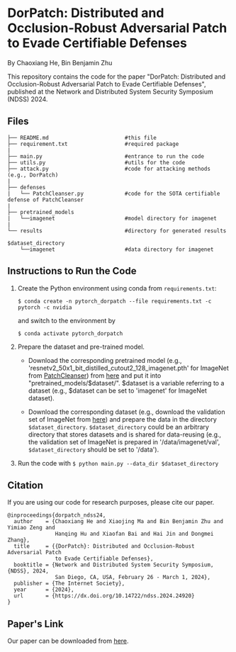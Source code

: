 # DorPatch: Distributed and Occlusion-Robust Adversarial Patch to Evade Certifiable Defenses

By Chaoxiang He, Bin Benjamin Zhu

This repository contains the code for the paper "DorPatch: Distributed and Occlusion-Robust Adversarial Patch to Evade Certifiable Defenses", published at the Network and Distributed System Security Symposium (NDSS) 2024.

## Files

```
├── README.md                        #this file 
├── requirement.txt                  #required package
| 
├── main.py                          #entrance to run the code
├── utils.py                         #utils for the code
├── attack.py                        #code for attacking methods (e.g., DorPatch)
| 
├── defenses
|   └── PatchCleanser.py             #code for the SOTA certifiable defense of PatchCleanser
|
├── pretrained_models
|   └──imagenet                      #model directory for imagenet
|
└── results                          #directory for generated results

$dataset_directory
    └──imagenet                      #data directory for imagenet
```

## Instructions to Run the Code

1. Create the Python environment using conda from `requirements.txt`:

   `$ conda create -n pytorch_dorpatch --file requirements.txt -c pytorch -c nvidia`

   and switch to the environment by

   `$ conda activate pytorch_dorpatch`

2. Prepare the dataset and pre-trained model.
   - Download the corresponding pretrained model (e.g., 'resnetv2_50x1_bit_distilled_cutout2_128_imagenet.pth' for ImageNet from [PatchCleanser](https://github.com/inspire-group/PatchCleanser)) from [here](https://drive.google.com/drive/folders/10H1HIhJ6V8sO99x8g4WxtTahCrTkyTCF) and put it into "pretrained_models/$dataset/". $dataset is a variable referring to a dataset (e.g., $dataset can be set to 'imagenet' for ImageNet dataset).

   - Download the corresponding dataset (e.g., download the validation set of ImageNet from [here](https://www.image-net.org/data/ILSVRC/2012/ILSVRC2012_img_val.tar)) and prepare the data in the directory `$dataset_directory`. `$dataset_directory` could be an arbitrary directory that stores datasets and is shared for data-reusing (e.g., the validation set of ImageNet is prepared in '/data/imagenet/val', `$dataset_directory` should be set to '/data').
3. Run the code with
   `$ python main.py --data_dir $dataset_directory`

## Citation

If you are using our code for research purposes, please cite our paper.

```
@inproceedings{dorpatch_ndss24,
  author    = {Chaoxiang He and Xiaojing Ma and Bin Benjamin Zhu and Yimiao Zeng and 
               Hanqing Hu and Xiaofan Bai and Hai Jin and Dongmei Zhang},
  title     = {{DorPatch}: Distributed and Occlusion-Robust Adversarial Patch
               to Evade Certifiable Defenses},
  booktitle = {Network and Distributed System Security Symposium, {NDSS}, 2024,
               San Diego, CA, USA, February 26 - March 1, 2024},
  publisher = {The Internet Society},
  year      = {2024},
  url       = {https://dx.doi.org/10.14722/ndss.2024.24920}
}
```

## Paper's Link
Our paper can be downloaded from [here](https://www.ndss-symposium.org/ndss-paper/dorpatch-distributed-and-occlusion-robust-adversarial-patch-to-evade-certifiable-defenses/).
